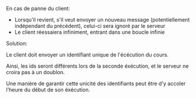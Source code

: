 En cas de panne du client:

- Lorsqu'il revient, s'il veut envoyer un nouveau message (potentiellement indépendant du précédent), celui-ci sera ignoré par le serveur
- Le client réessaiera infiniment, entrant dans une boucle infinie

Solution:

Le client doit envoyer un identifiant unique de l'écécution du cours.

Ainsi, les ids seront différents lors de la seconde éxécution, et le serveur ne croira pas à un doublon.

Une manière de garantir cette unicité des identifiants peut être d'y accoler l'heure du début de son éxécution.
